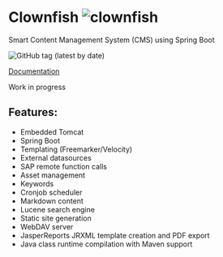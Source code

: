 # Clownfish ![clownfish](https://github.com/rawdog71/Clownfish/blob/master/clownfish/src/main/webapp/WEB-INF/images/clownfish-48.png)
Smart Content Management System (CMS) using Spring Boot

![GitHub tag (latest by date)](https://img.shields.io/github/v/tag/rawdog71/Clownfish)

[Documentation](https://github.com/rawdog71/Clownfish/wiki)

Work in progress

## Features:
- Embedded Tomcat
- Spring Boot
- Templating (Freemarker/Velocity)
- External datasources
- SAP remote function calls
- Asset management
- Keywords
- Cronjob scheduler
- Markdown content
- Lucene search engine
- Static site generation
- WebDAV server
- JasperReports JRXML template creation and PDF export
- Java class runtime compilation with Maven support
